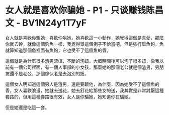 # 女人就是喜欢你骗她 - P1 - 只谈赚钱陈昌文 - BV1N24y1T7yF

女人就是喜歡你騙她，喜歡你哄她，她喜歡這一小動作，她覺得這個是真愛，那麼你就去幹，就像這個釣魚一樣，我覺得舉這個例子不恰當吧，但是強行舉魚鉤，魚就算知道那個魚裡面有魚鉤，它也受不了這個魚的香。

這個就是為什麼很多渣男流氓，不斷的泡妞，大概時間後可以泡了很多妞，像我以前有一個公司裡面，有一個人事部的小女孩，那麼她的那個老公就是個渣男，男朋友還不是老公，那個傢伙老是去泡別的妞。

這個女人明知道這個男人是渣男，還是要跟他，為什麼，因為她受不了這個魚的香，女人喜歡浪漫，她就去送花，她去釘花給那些女的送，我其實是非常討厭這種套路的，但用這種套路很有效，女人是你騙她，她知道你在騙她。

但是她還是吃這一套。